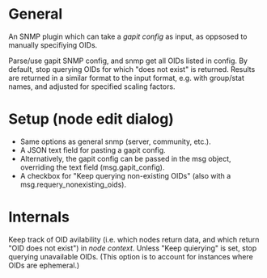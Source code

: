 # General

An SNMP plugin which can take a *gapit config* as input, as oppsosed 
to manually specifiying OIDs.

Parse/use gapit SNMP config, and snmp get all OIDs listed in config. 
By default, stop querying OIDs for which "does not exist" is returned. 
Results are returned in a similar format to the input format, e.g. 
with group/stat names, and adjusted for specified scaling factors.

# Setup (node edit dialog)

* Same options as general snmp (server, community, etc.).
* A JSON text field for pasting a gapit config.
* Alternatively, the gapit config can be passed in the msg object, 
 overriding the text field (msg.gapit_config).
* A checkbox for "Keep querying non-existing OIDs" (also with a 
 msg.requery_nonexisting_oids).

# Internals

Keep track of OID avilability (i.e. which nodes return data, and which 
return "OID does not exist") in *node context*. Unless "Keep quierying" 
is set, stop querying unavailable OIDs. (This option is to account for 
instances where OIDs are ephemeral.)

